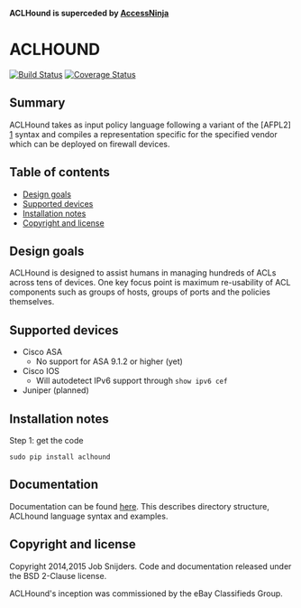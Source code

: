[link_documentation]: https://github.com/job/aclhound/blob/master/DOCUMENTATION.md

**ACLHound is superceded by [AccessNinja](https://github.com/favoretti/accessninja)**

ACLHOUND
========

[![Build Status](https://travis-ci.org/job/aclhound.svg?branch=master)](https://travis-ci.org/job/aclhound)
[![Coverage Status](https://coveralls.io/repos/job/aclhound/badge.svg?branch=master)](https://coveralls.io/r/job/aclhound?branch=master)

Summary
-------

ACLHound takes as input policy language following a variant of the [AFPL2] [1]
syntax and compiles a representation specific for the specified vendor which
can be deployed on firewall devices.

Table of contents
-----------------

- [Design goals](#design-goals)
- [Supported devices](#supported-devices)
- [Installation notes](#installation-notes)
- [Copyright and license](#copyright-and-license)

Design goals
------------

ACLHound is designed to assist humans in managing hundreds of ACLs across 
tens of devices. One key focus point is maximum re-usability of ACL 
components such as groups of hosts, groups of ports and the policies 
themselves.

Supported devices 
-----------------

* Cisco ASA
    * No support for ASA 9.1.2 or higher (yet)
* Cisco IOS
    * Will autodetect IPv6 support through ```show ipv6 cef```
* Juniper (planned)

Installation notes
------------------

Step 1: get the code

```
sudo pip install aclhound
```

Documentation
-------------

Documentation can be found [here][link_documentation]. This describes directory structure, ACLhound language syntax and examples.

Copyright and license
---------------------

Copyright 2014,2015 Job Snijders. Code and documentation released under the BSD
2-Clause license.

ACLHound's inception was commissioned by the eBay Classifieds Group.

[1]: http://www.lsi.us.es/~quivir/sergio/DEPEND09.pdf "AFPL2"
[2]: http://jenkins-ci.org/ "Jenkins"
[3]: https://wiki.jenkins-ci.org/display/JENKINS/Gerrit+Trigger "Gerrit Trigger"

